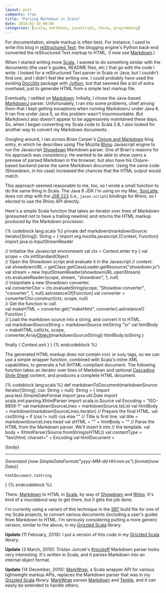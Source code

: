 ```yaml
---
layout: post
comments: true
title: "Parsing Markdown in Scala"
date: 2010-02-10 00:00
categories: [scala, markdown, javascript, rhino, programming]
---
```


For documentation, simple markup is often best. For instance, I used to
write this blog in [reStructured Text][]; the blogging engine's Python
back-end converted the reStructured Text markup to HTML. (I now use
[Markdown][].)

When I started writing more [Scala][], I wanted to do something similar
with the documents (the user's guides, README files, etc.) that go with the
code I write. I looked for a reStructured Text parser in Scala or Java, but
I couldn't find one, and I didn't feel like writing one. I could probably
have used the existing [DocUtils][] package with [Jython][], but that
seemed like a lot of extra overhead, just to generate HTML from a simple
text markup file.

<!-- more -->

Eventually, I settled on [Markdown][]. Initially, I chose the Java-based
[MarkdownJ][] parser. Unfortunately, I ran into some problems, chief among
them that I kept getting exceptions when running MarkdownJ under Java 6. It
ran fine under Java 5, so this problem wasn't insurmountable. But MarkdownJ
also doesn't appear to be aggressively maintained these days. So, when I
began converting my Scala code to Scala 2.8, I also looked for another way
to convert my Markdown documents.

Googling around, I ran across Brian Carper's [Clojure and Markdown][] blog
entry, in which he describes using The Mozilla [Rhino][] Javascript engine
to run the Javascript [Showdown][] Markdown parser. One of Brian's reasons
for his approach was consistency: He wanted to be able to show users a
preview of parsed Markdown in the browser, but also have his Clojure-based
backend parse the same Markdown document. Using the same code (Showdown, in
his case) increased the chances that the HTML output would match.

This approach seemed reasonable to me, too, so I wrote a small function to
do the same thing in Scala. The Java 6 JDK I'm using on my Mac,
[SoyLatte][], does not ship with the [JSR 223][] (i.e., `javax.script`)
bindings for Rhino, so I elected to use the Rhino API directly.

Here's a simple Scala function that takes an iterator over lines of
Markdown (presumed *not* to have a trailing newline) and returns the HTML
markup produced by the Markdown processor.

{% codeblock lang:scala %}
private def markdown(markdownSource: Iterator[String]): String = {
  import org.mozilla.javascript.{Context, Function}
  import java.io.InputStreamReader
  
  // Initialize the Javascript environment
  val ctx = Context.enter
  try {
    val scope = ctx.initStandardObject  
    // Open the Showdown script and evaluate it in the Javascript
    // context.  
    val showdownURL = getClass.getClassLoader.getResource("showdown.js")
    val stream = new InputStreamReader(showdownURL.openStream)
    ctx.evaluateReader(scope, stream, "showdown", 1, null)  
    // Instantiate a new Showdown converter.  
    val converterCtor = ctx.evaluateString(scope, "Showdow  converter",     "converter", 1, null).asInstanceOf[Function]
    val converter = converterCtor.construct(ctx, scope, null)  
    // Get the function to call.  
    val makeHTML = converter.get("makeHtml", converter).asInstanceO  Function  ]  
    // Load the markdown source into a string, and convert it to HTML.  
    val markdownSourceString = markdownSource mkString "\n"
    val htmlBody = makeHTML.call(ctx, scope, converter,Array[Object][](markdownSourceString))
      htmlBody.toString
  }
  
  finally {
    Context.exit
  }
}
{% endcodeblock %}

The generated HTML markup does not contain `html` or `body` tags, so we can
use a simple wrapper function, combined with Scala's inline XML
capabilities, to generate a full XHTML-compliant document. The following
function takes an iterator over lines of Markdown and optional
[Cascading Style Sheet][] content, and produces a complete HTML document.

{% codeblock lang:scala %}
def markdownToDocument(markdownSource: Iterator[String], css: String = null): String = {
   import java.text.SimpleDateFormat
   import java.util.Date
   import scala.xml.parsing.XhtmlParser
   import scala.io.Source
   val Encoding = "ISO-8859-1"
   val markdownSourceLines = markdownSource.toList
   val htmlBody = markdown(markdownSourceLines.iterator)
   // Prepare the final HTML.
   val cssString = if (css != null) css else ""
   // Title is first line.
   val title = markdownSourceLines.head
   val sHTML = "<body>" + htmlBody + "<body>"
   // Parse the HTML from the Markdown parser. We'll insert it into
   // the template.
   val body = XhtmlParser(Source.fromString(sHTML))
   val contentType = "text/html; charset=" + Encoding
   val htmlDocument = 
<html>
<head>
<title>{title}</title>
<style type="text/css">
{cssString}
</style>
<meta http-equiv="content-type" content={contentType}/>
</head>
<div id="body">
{body}
<hr/>
<i>Generated {new SimpleDateFormat("yyyy-MM-dd HH:mm:ss").format(new Date)}</i>
</div>
</html>

    htmlDocument.toString
}
{% endcodeblock %}

There. [Markdown][] to HTML in [Scala][], by way of [Showdown][] and
[Rhino][]. It's kind of a roundabout way to get there, but it gets the job
done.

I'm currently using a variant of this technique in the [SBT][] build file
for one of my Scala projects, to convert various documents (including a
user's guide) from Markdown to HTML. I'm seriously considering putting a
more generic version, similar to the above, in my [Grizzled Scala][]
library.

**Update** (11 February, 2010): I put a version of this code in my
[Grizzled Scala][] library.

**Update** (3 March, 2010): Tristan Juricek's [Knockoff][] Markdown parser
looks very interesting. It's written in Scala, and it parses Markdown into
an internal object format.

**Update** (14 December, 2010): [MarkWrap][], a Scala wrapper API for
various lightweight markup APIs, replaces the Markdown parser that was in
my [Grizzled Scala][] library. [MarkWrap][] parses [Markdown][] and
[Textile][], and it can easily be extended to handle others.

[Textile]: http://textile.thresholdstate.com/
[MarkWrap]: http://software.clapper.org/markwrap/
[reStructured Text]: http://docutils.sourceforge.net/rst.html
[Scala]: http://www.scala-lang.org/
[DocUtils]: http://docutils.sourceforge.net/
[Jython]: http://www.jython.org/
[Markdown]: http://daringfireball.net/projects/markdown/
[MarkdownJ]: http://markdownj.sourceforge.net/
[Clojure and Markdown]: http://briancarper.net/blog/clojure-and-markdown-and-javascript-and-java-and
[Rhino]: http://www.mozilla.org/rhino/
[Showdown]: http://attacklab.net/showdown/
[SoyLatte]: http://landonf.bikemonkey.org/static/soylatte/
[JSR 223]: http://jcp.org/en/jsr/detail?id=223
[Object]: markdownSourceString
[Cascading Style Sheet]: http://en.wikipedia.org/wiki/Cascading_Style_Sheets
[Markdown]: http://daringfireball.net/projects/markdown/
[Scala]: http://www.scala-lang.org/
[Showdown]: http://attacklab.net/showdown/
[Rhino]: http://www.mozilla.org/rhino/
[SBT]: http://code.google.com/p/simple-build-tool/
[Grizzled Scala]: http://software.clapper.org/scala/grizzled-scala/
[Markdown parser]: http://github.com/bmc/grizzled-scala/raw/master/src/main/scala/grizzled/parsing/markdown.scala
[Grizzled Scala]: http://software.clapper.org/scala/grizzled-scala/
[Knockoff]: http://tristanhunt.com/projects/knockoff/
